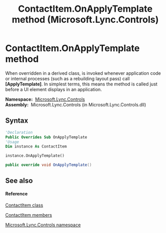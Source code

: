 ﻿---
title: ContactItem.OnApplyTemplate method  (Microsoft.Lync.Controls)
TOCTitle: 'OnApplyTemplate method '
ms:assetid: M:Microsoft.Lync.Controls.ContactItem.OnApplyTemplate_DI_3_UC_OCS14MrefLyncWPF
ms:mtpsurl: https://msdn.microsoft.com/en-us/library/microsoft.lync.controls.contactitem.onapplytemplate_di_3_uc_ocs14mreflyncwpf(v=office.15)
ms:contentKeyID: 48592412
ms.date: 07/28/2014
mtps_version: v=office.15
f1_keywords:
- Microsoft.Lync.Controls.ContactItem.OnApplyTemplate
dev_langs:
- CSharp
- JScript
- VB
- other
---

# ContactItem.OnApplyTemplate method

When overridden in a derived class, is invoked whenever application code or internal processes (such as a rebuilding layout pass) call **\[ApplyTemplate\]**. In simplest terms, this means the method is called just before a UI element displays in an application.

**Namespace:**  [Microsoft.Lync.Controls](microsoft-lync-controls-namespace_1.md)  
**Assembly:**  Microsoft.Lync.Controls (in Microsoft.Lync.Controls.dll)

## Syntax

``` vb
'Declaration
Public Overrides Sub OnApplyTemplate
'Usage
Dim instance As ContactItem

instance.OnApplyTemplate()
```

``` csharp
public override void OnApplyTemplate()
```

## See also

#### Reference

[ContactItem class](contactitem-class-microsoft-lync-controls_1.md)

[ContactItem members](contactitem-members-microsoft-lync-controls_1.md)

[Microsoft.Lync.Controls namespace](microsoft-lync-controls-namespace_1.md)

